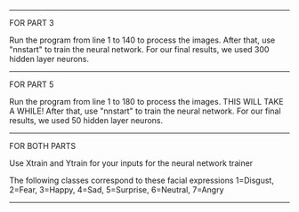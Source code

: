 ____________________________________________________________________________________________________________________

FOR PART 3

Run the program from line 1 to 140 to process the images. After that, use "nnstart" to train the neural network.
For our final results, we used 300 hidden layer neurons.
____________________________________________________________________________________________________________________

FOR PART 5

Run the program from line 1 to 180 to process the images. THIS WILL TAKE A WHILE!
After that, use "nnstart" to train the neural network.
For our final results, we used 50 hidden layer neurons.
____________________________________________________________________________________________________________________

FOR BOTH PARTS

Use Xtrain and Ytrain for your inputs for the neural network trainer

The following classes correspond to these facial expressions
1=Disgust, 2=Fear, 3=Happy, 4=Sad, 5=Surprise, 6=Neutral, 7=Angry 

____________________________________________________________________________________________________________________
